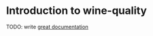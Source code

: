 # Introduction to wine-quality

TODO: write [great documentation](http://jacobian.org/writing/what-to-write/)
